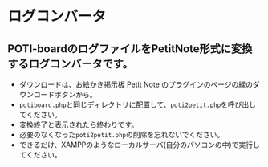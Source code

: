 # ログコンバータ
## POTI-boardのログファイルをPetitNote形式に変換するログコンバータです。

- ダウンロードは、[お絵かき掲示板 Petit Note のプラグイン](https://github.com/satopian/PetitNote_plugin)のページの緑のダウンロードボタンから。  
- `potiboard.php`と同じディレクトリに配置して、`poti2petit.php`を呼び出してください。   
- 変換終了と表示されたら終わりです。  
- 必要のなくなった`poti2petit.php`の削除を忘れないでください。    
- できるだけ、XAMPPのようなローカルサーバ(自分のパソコンの中)で実行してください。  

